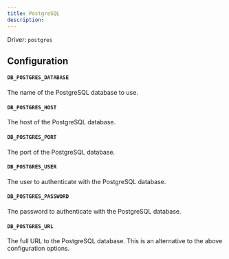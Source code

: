 ```yaml
---
title: PostgreSQL
description:
---
```


Driver: `postgres`

## Configuration

#### `DB_POSTGRES_DATABASE`

The name of the PostgreSQL database to use.

#### `DB_POSTGRES_HOST`

The host of the PostgreSQL database.

#### `DB_POSTGRES_PORT`

The port of the PostgreSQL database.

#### `DB_POSTGRES_USER`

The user to authenticate with the PostgreSQL database.

#### `DB_POSTGRES_PASSWORD`

The password to authenticate with the PostgreSQL database.

#### `DB_POSTGRES_URL`

The full URL to the PostgreSQL database. This is an alternative to the above configuration options.
